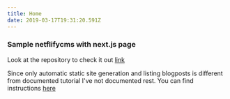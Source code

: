 ```yaml
---
title: Home
date: 2019-03-17T19:31:20.591Z
---
```

### Sample netflifycms with next.js page

Look at the repository to check it out [link](https://github.com/masives/netlifycms-nextjs/tree/master/content/blogPosts)

Since only automatic static site generation and listing blogposts is different from documented tutorial I've not documented rest. You can find instructions [here](https://www.netlifycms.org/docs/nextjs/)
